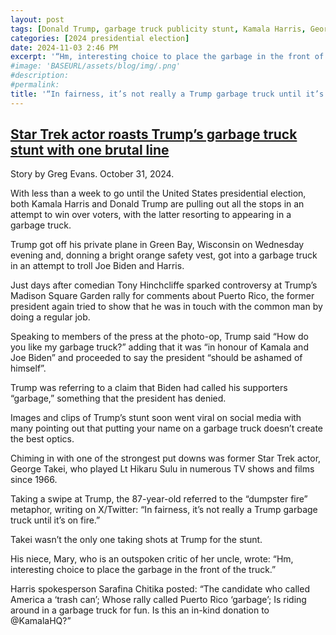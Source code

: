 ```yaml
---
layout: post
tags: [Donald Trump, garbage truck publicity stunt, Kamala Harris, George Takei, Star Trek, Mary Trump]
categories: [2024 presidential election]
date: 2024-11-03 2:46 PM
excerpt: '“Hm, interesting choice to place the garbage in the front of the truck.” – Mary Trump, psychologist, Donald's niece'
#image: 'BASEURL/assets/blog/img/.png'
#description:
#permalink:
title: '“In fairness, it’s not really a Trump garbage truck until it’s on fire.” – George Takei portrayed Lt. Hikaru. Sulu on Star Trek"'
---
```



## [Star Trek actor roasts Trump’s garbage truck stunt with one brutal line](https://www.independent.co.uk/arts-entertainment/tv/news/trump-garbage-truck-george-takei-b2638940.html)

Story by Greg Evans. October 31, 2024.

With less than a week to go until the United States presidential election, both Kamala Harris and Donald Trump are pulling out all the stops in an attempt to win over voters, with the latter resorting to appearing in a garbage truck.

Trump got off his private plane in Green Bay, Wisconsin on Wednesday evening and, donning a bright orange safety vest, got into a garbage truck in an attempt to troll Joe Biden and Harris.

Just days after comedian Tony Hinchcliffe sparked controversy at Trump’s Madison Square Garden rally for comments about Puerto Rico, the former president again tried to show that he was in touch with the common man by doing a regular job.

Speaking to members of the press at the photo-op, Trump said “How do you like my garbage truck?” adding that it was “in honour of Kamala and Joe Biden” and proceeded to say the president “should be ashamed of himself”.

Trump was referring to a claim that Biden had called his supporters “garbage,” something that the president has denied.

Images and clips of Trump’s stunt soon went viral on social media with many pointing out that putting your name on a garbage truck doesn’t create the best optics.

Chiming in with one of the strongest put downs was former Star Trek actor, George Takei, who played Lt Hikaru Sulu in numerous TV shows and films since 1966.

Taking a swipe at Trump, the 87-year-old referred to the “dumpster fire” metaphor, writing on X/Twitter: “In fairness, it’s not really a Trump garbage truck until it’s on fire.”

Takei wasn’t the only one taking shots at Trump for the stunt.

His niece, Mary, who is an outspoken critic of her uncle, wrote: “Hm, interesting choice to place the garbage in the front of the truck.”

Harris spokesperson Sarafina Chitika posted: “The candidate who called America a ‘trash can’; Whose rally called Puerto Rico ‘garbage’; Is riding around in a garbage truck for fun. Is this an in-kind donation to @KamalaHQ?”
